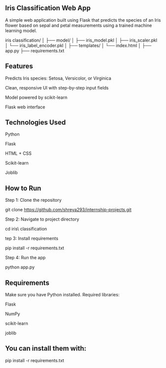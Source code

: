 ## Iris Classification Web App

A simple web application built using Flask that predicts the species of an Iris flower based on sepal and petal measurements using a trained machine learning model.

iris classification/
│
├── model/
│   ├── iris_model.pkl
│   ├── iris_scaler.pkl
│   └── iris_label_encoder.pkl
│
├── templates/
│   └── index.html
│
├── app.py
├── requirements.txt



 ## Features
Predicts Iris species: Setosa, Versicolor, or Virginica

Clean, responsive UI with step-by-step input fields

Model powered by scikit-learn

Flask web interface

## Technologies Used

Python

Flask

HTML + CSS

Scikit-learn

Joblib

 ## How to Run
 
Step 1: Clone the repository

git clone https://github.com/shreya293/internship-projects.git

Step 2: Navigate to project directory

cd iris\ classification

 tep 3: Install requirements

pip install -r requirements.txt

Step 4: Run the app

python app.py

## Requirements

Make sure you have Python installed. Required libraries:

Flask

NumPy

scikit-learn

joblib

## You can install them with:

pip install -r requirements.txt

